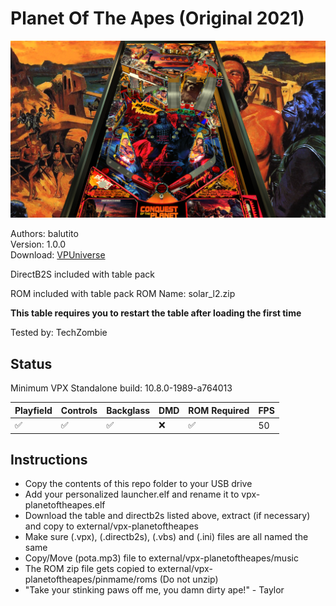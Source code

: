 # Planet Of The Apes (Original 2021)

![Table Preview](../../images/vpx-planetoftheapes.png)

Authors: balutito   
Version: 1.0.0  
Download: [VPUniverse](https://vpuniverse.com/files/file/7830-planet-of-the-apes/)

DirectB2S included with table pack

ROM included with table pack
ROM Name: solar_l2.zip  

**This table requires you to restart the table after loading the first time**

Tested by: TechZombie

## Status 

Minimum VPX Standalone build: 10.8.0-1989-a764013

| Playfield | Controls | Backglass | DMD | ROM Required | FPS | 
|-----------|----------|-----------|-----|--------------|-----|
| :white_check_mark: | :white_check_mark: | :white_check_mark: | :x: | :white_check_mark: | 50 |

## Instructions

- Copy the contents of this repo folder to your USB drive
- Add your personalized launcher.elf and rename it to vpx-planetoftheapes.elf
- Download the table and directb2s listed above, extract (if necessary) and copy to external/vpx-planetoftheapes
- Make sure (.vpx), (.directb2s), (.vbs) and (.ini) files are all named the same
- Copy/Move (pota.mp3) file to external/vpx-planetoftheapes/music
- The ROM zip file gets copied to external/vpx-planetoftheapes/pinmame/roms (Do not unzip)
- "Take your stinking paws off me, you damn dirty ape!" - Taylor

